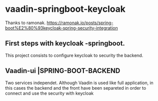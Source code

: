 # vaadin-springboot-keycloak
Thanks to ramonak.
https://ramonak.io/posts/spring-boot%E2%80%93keycloak-spring-security-integration

## First steps with keycloak -springboot.
This project consists to configure keycloak to security the backend.

## Vaadin-ui |SPRING-BOOT-BACKEND
 
 Two services independet. Although Vaadin is used like full application, in this cases the backend and the front have been separeted in order to connect and use the security with keycloak
 
